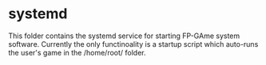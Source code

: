 # systemd

This folder contains the systemd service for starting FP-GAme system software. Currently the only
functinoality is a startup script which auto-runs the user's game in the /home/root/ folder.
